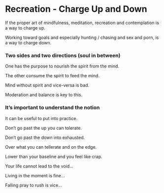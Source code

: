 # Recreation - Charge Up and Down

If the proper art of mindfulness, meditation, recreation and contemplation is a way to charge up.

Working toward goals and especially hunting / chasing and sex and porn, is a way to charge down.

### Two sides and two directions (soul in between)

One has the purpose to nourish the spirit from the mind.

The other consume the spirit to feed the mind.

Mind without spirit and vice-versa is bad.

Moderation and balance is key to this.

### It’s important to understand the notion

It can be useful to put into practice.

Don’t go past the up you can tolerate.

Don’t go past the down into exhausted.

Over what you can tellerate and on the edge.

Lower than your baseline and you feel like crap.

Your life cannot lead to the void…

Living in the moment is fine…

Falling pray to rush is vice…